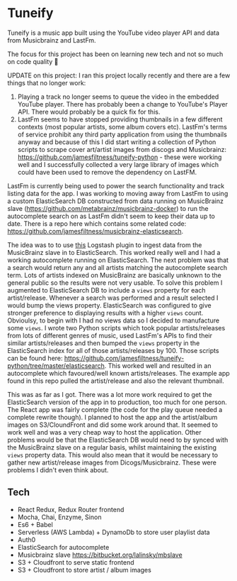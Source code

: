 # Tuneify

Tuneify is a music app built using the YouTube video player API and data from Musicbrainz and LastFm.

The focus for this project has been on learning new tech and not so much on code quality 🙈

UPDATE on this project: I ran this project locally recently and there are a few things that no longer work:
1. Playing a track no longer seems to queue the video in the embedded YouTube player. There has probably been a change to YouTube's Player API. There would probably be a quick fix for this.
2. LastFm seems to have stopped providing thumbnails in a few different contexts (most popular artists, some album covers etc). LastFm's terms of service prohibit any third party application from using the thumbnails anyway and because of this I did start writing a collection of Python scripts to scrape cover art/artist images from discogs and Musicbrainz: https://github.com/jamesfiltness/tuneify-python - these were working well and I successfully collected a very large library of images which could have been used to remove the dependency on LastFM.

LastFm is currently being used to power the search functionality and track listing data for the app. I was working to moving away from LastFm to using a custom ElasticSearch DB constructed from data running on MusicBrainz slave (https://github.com/metabrainz/musicbrainz-docker) to run the autocomplete search on as LastFm didn't seem to keep their data up to date. There is a repo here which contains some related code: https://github.com/jamesfiltness/musicbrainz-elasticsearch.

The idea was to to use [this](https://www.elastic.co/guide/en/logstash/current/plugins-inputs-jdbc.html) Logstash plugin to ingest data from the MusicBrainz slave in to ElasticSearch. This worked really well and I had a working autocomplete running on ElasticSearch. The next problem was that a search would return any and all artists matching the autocomplete search term. Lots of artists indexed on MusicBrainz are basically unknown to the general public so the results were not very usable. To solve this problem I augmented to ElasticSearch DB to include a `views` property for each artist/release. Whenever a search was performed and a result selected I would bump the views property. ElasticSearch was configured to give stronger preference to displaying results with a higher `views` count. Obvioulsy, to begin with I had no views data so I decided to manufacture some `views`. I wrote two Python scripts which took popular artists/releases from lots of different genres of music, used LastFm's APIs to find their similar artists/releases and then bumped the `views` property in the ElasticSearch index for all of those artists/releases by 100. Those scripts can be found here: https://github.com/jamesfiltness/tuneify-python/tree/master/elasticsearch. This worked well and resulted in an autocomplete which favoured/well known artists/releases. The example app found in this repo pulled the artist/release and also the relevant thumbnail.

This was as far as I got. There was a lot more work required to get the ElasticSearch version of the app in to production, too much for one person. The React app was fairly complete (the code for the play queue needed a complete rewrite though). I planned to host the app and the artist/album images on S3/CloundFront and did some work around that. It seemed to work well and was a very cheap way to host the application. Other problems would be that the ElasticSearch DB would need to by synced with the MusicBrainz slave on a regular basis, whilst maintaining the existing `views` property data. This would also mean that it would be necessary to gather new artist/release images from Dicogs/Musicbrainz. These were problems I didn't even think about.

## Tech
* React Redux, Redux Router frontend
* Mocha, Chai, Enzyme, Sinon
* Es6 + Babel
* Serverless (AWS Lambda) + DynamoDb to store user playlist data
* Auth0
* ElasticSearch for autocomplete
* Musicbrainz slave https://bitbucket.org/lalinsky/mbslave
* S3 + Cloudfront to serve static frontend 
* S3 + Cloudfront to store artist / album images





